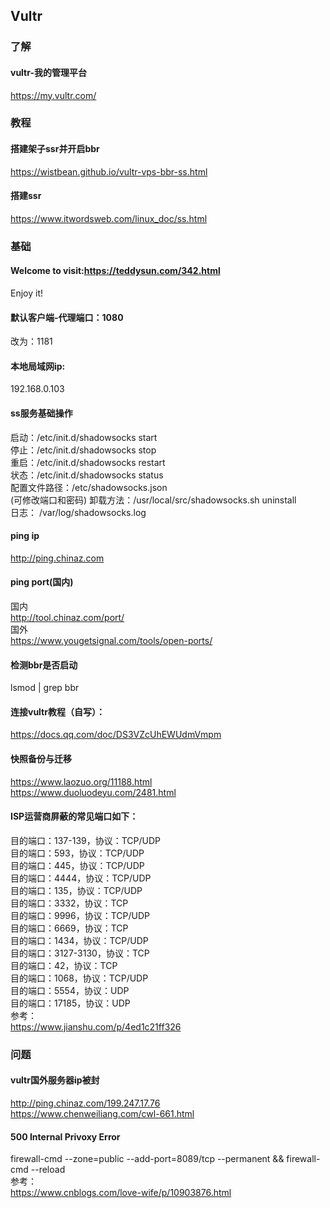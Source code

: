 ## Vultr  
### 了解  
#### vultr-我的管理平台  
https://my.vultr.com/  

### 教程  
#### 搭建架子ssr并开启bbr  
https://wistbean.github.io/vultr-vps-bbr-ss.html  
#### 搭建ssr  
https://www.itwordsweb.com/linux_doc/ss.html  

### 基础  
#### Welcome to visit:https://teddysun.com/342.html  
Enjoy it!  
#### 默认客户端-代理端口：1080  
改为：1181  
#### 本地局域网ip:  
192.168.0.103  
#### ss服务基础操作  
启动：/etc/init.d/shadowsocks start  
停止：/etc/init.d/shadowsocks stop  
重启：/etc/init.d/shadowsocks restart  
状态：/etc/init.d/shadowsocks status  
配置文件路径：/etc/shadowsocks.json  
(可修改端口和密码)
卸载方法：/usr/local/src/shadowsocks.sh uninstall  
日志： /var/log/shadowsocks.log  
#### ping ip  
http://ping.chinaz.com  
#### ping port(国内)  
国内  
http://tool.chinaz.com/port/  
国外  
https://www.yougetsignal.com/tools/open-ports/  
#### 检测bbr是否启动  
lsmod | grep bbr  
#### 连接vultr教程（自写）：  
https://docs.qq.com/doc/DS3VZcUhEWUdmVmpm  
#### 快照备份与迁移  
https://www.laozuo.org/11188.html  
https://www.duoluodeyu.com/2481.html  
#### ISP运营商屏蔽的常见端口如下：  
目的端口：137-139，协议：TCP/UDP  
目的端口：593，协议：TCP/UDP  
目的端口：445，协议：TCP/UDP  
目的端口：4444，协议：TCP/UDP  
目的端口：135，协议：TCP/UDP  
目的端口：3332，协议：TCP  
目的端口：9996，协议：TCP/UDP  
目的端口：6669，协议：TCP  
目的端口：1434，协议：TCP/UDP  
目的端口：3127-3130，协议：TCP  
目的端口：42，协议：TCP  
目的端口：1068，协议：TCP/UDP  
目的端口：5554，协议：UDP  
目的端口：17185，协议：UDP  
参考：  
https://www.jianshu.com/p/4ed1c21ff326  

### 问题  
#### vultr国外服务器ip被封  
http://ping.chinaz.com/199.247.17.76  
https://www.chenweiliang.com/cwl-661.html  
#### 500 Internal Privoxy Error  
firewall-cmd --zone=public --add-port=8089/tcp --permanent && firewall-cmd --reload  
参考：  
https://www.cnblogs.com/love-wife/p/10903876.html  

